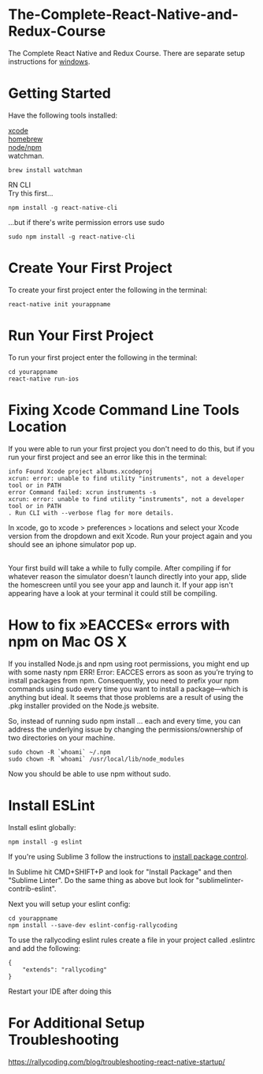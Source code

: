 # The-Complete-React-Native-and-Redux-Course

The Complete React Native and Redux Course.
There are separate setup instructions for [windows](https://www.udemy.com/the-complete-react-native-and-redux-course).

# Getting Started

Have the following tools installed:

[xcode](https://developer.apple.com/xcode/)<br/>
[homebrew](https://brew.sh/)<br/>
[node/npm](https://nodejs.org/en/download/)<br/>
watchman. 
```
brew install watchman
```
RN CLI<br/>
Try this first...
```
npm install -g react-native-cli
```
...but if there's write permission errors use sudo
```
sudo npm install -g react-native-cli
```

# Create Your First Project
To create your first project enter the following in the terminal:
```
react-native init yourappname
```
# Run Your First Project
To run your first project enter the following in the terminal:
```
cd yourappname
react-native run-ios
```
# Fixing Xcode Command Line Tools Location
If you were able to run your first project you don't need to do this,
but if you run your first project and see an error like this in the terminal:
```
info Found Xcode project albums.xcodeproj
xcrun: error: unable to find utility "instruments", not a developer tool or in PATH
error Command failed: xcrun instruments -s
xcrun: error: unable to find utility "instruments", not a developer tool or in PATH
. Run CLI with --verbose flag for more details.
```
In xcode, go to xcode > preferences > locations and select your Xcode version from the dropdown and exit Xcode. Run your project again and you should see an iphone simulator pop up.<br/><br/>

Your first build will take a while to fully compile. After compiling if for whatever reason the simulator doesn't launch directly into your app, slide the homescreen until you see your app and launch it. If your app isn't appearing have a look at your terminal it could still be compiling.

# How to fix »EACCES« errors with npm on Mac OS X
If you installed Node.js and npm using root permissions, you might end up with some nasty npm ERR! Error: EACCES errors as soon as you’re trying to install packages from npm. Consequently, you need to prefix your npm commands using sudo every time you want to install a package—which is anything but ideal. It seems that those problems are a result of using the .pkg installer provided on the Node.js website.

So, instead of running sudo npm install … each and every time, you can address the underlying issue by changing the permissions/ownership of two directories on your machine.

```
sudo chown -R `whoami` ~/.npm
sudo chown -R `whoami` /usr/local/lib/node_modules
```

Now you should be able to use npm without sudo.

# Install ESLint

Install eslint globally:
```
npm install -g eslint
```
If you're using Sublime 3 follow the instructions to [install package control](https://packagecontrol.io/installation). 

In Sublime hit CMD+SHIFT+P and look for "Install Package" and then "Sublime Linter".
Do the same thing as above but look for "sublimelinter-contrib-eslint".

Next you will setup your eslint config:
```
cd yourappname
npm install --save-dev eslint-config-rallycoding
```
To use the rallycoding eslint rules create a file in your project called .eslintrc and add the following:
```
{
	"extends": "rallycoding"
}
```
Restart your IDE after doing this

# For Additional Setup Troubleshooting
https://rallycoding.com/blog/troubleshooting-react-native-startup/
